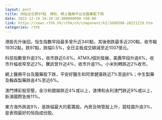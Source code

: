 ```yaml
---
layout: post
title: 恒指全日跌97點　博彩、網上醫療平台及醫藥股下跌
date: 2022-12-19 16:29:16.000000000 +08:00
link: https://news.rthk.hk/rthk/ch/component/k2/1680506-20221219.htm
categories: rthk
---
```


港股先升後回，恒生指數早段最多曾升近340點，其後倒跌最多近200點，收市報19352點，跌97點，跌幅0.5%，全日主板成交額減至近1007億元。

科技指數曾升逾3%，收市跌近0.6%。ATMXJ個別發展，美團早段升逾6%，收市升幅收窄至近2%。騰訊曾升近4%，收市升逾1%。小米則轉跌近2%收市。

網上醫療平台及醫藥股下跌，平安好醫生和阿里健康跌近7%至逾8%；中生製藥及翰森製藥跌逾4%至近6%。

澳門博彩股受壓，金沙和銀娛跌近4%或以上，澳博和永利澳門跌近9%或以上，新濠國際急挫11%。

東方海外跌逾9%，是跌幅最大的藍籌股。內房及物管股上升，碧桂園升逾3%，是表現最好的恒指成份股。
